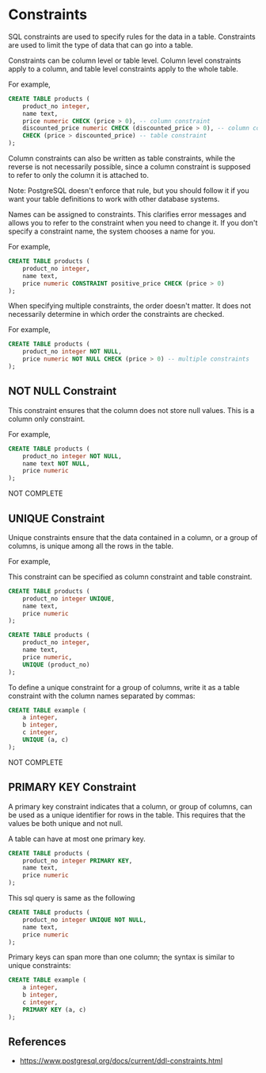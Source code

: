 # Constraints

SQL constraints are used to specify rules for the data in a table.
Constraints are used to limit the type of data that can go into a table.

Constraints can be column level or table level. Column level constraints apply to a column, and table level constraints apply to the whole table.

For example,

```sql
CREATE TABLE products (
    product_no integer,
    name text,
    price numeric CHECK (price > 0), -- column constraint
    discounted_price numeric CHECK (discounted_price > 0), -- column constraint
    CHECK (price > discounted_price) -- table constraint
);
```

Column constraints can also be written as table constraints, while the reverse is not necessarily possible, since a column constraint is supposed to refer to only the column it is attached to.

Note: PostgreSQL doesn't enforce that rule, but you should follow it if you want your table definitions to work with other database systems.

Names can be assigned to constraints. This clarifies error messages and allows you to refer to the constraint when you need to change it. If you don't specify a constraint name, the system chooses a name for you.

For example,

```sql
CREATE TABLE products (
    product_no integer,
    name text,
    price numeric CONSTRAINT positive_price CHECK (price > 0)
);
```

When specifying multiple constraints, the order doesn't matter. It does not necessarily determine in which order the constraints are checked.

For example,

```sql
CREATE TABLE products (
    product_no integer NOT NULL,
    price numeric NOT NULL CHECK (price > 0) -- multiple constraints
);
```

## NOT NULL Constraint

This constraint ensures that the column does not store null values. This is a column only constraint.

For example,

```sql
CREATE TABLE products (
    product_no integer NOT NULL,
    name text NOT NULL,
    price numeric
);
```

NOT COMPLETE

## UNIQUE Constraint

Unique constraints ensure that the data contained in a column, or a group of columns, is unique among all the rows in the table.

For example,

This constraint can be specified as column constraint and table constraint.

```sql
CREATE TABLE products (
    product_no integer UNIQUE,
    name text,
    price numeric
);
```

```sql
CREATE TABLE products (
    product_no integer,
    name text,
    price numeric,
    UNIQUE (product_no)
);
```

To define a unique constraint for a group of columns, write it as a table constraint with the column names separated by commas:

```sql
CREATE TABLE example (
    a integer,
    b integer,
    c integer,
    UNIQUE (a, c)
);
```

NOT COMPLETE

## PRIMARY KEY Constraint

A primary key constraint indicates that a column, or group of columns, can be used as a unique identifier for rows in the table. This requires that the values be both unique and not null.

A table can have at most one primary key.

```sql
CREATE TABLE products (
    product_no integer PRIMARY KEY,
    name text,
    price numeric
);
```

This sql query is same as the following

```sql
CREATE TABLE products (
    product_no integer UNIQUE NOT NULL,
    name text,
    price numeric
);
```

Primary keys can span more than one column; the syntax is similar to unique constraints:

```sql
CREATE TABLE example (
    a integer,
    b integer,
    c integer,
    PRIMARY KEY (a, c)
);
```

## References

- https://www.postgresql.org/docs/current/ddl-constraints.html
